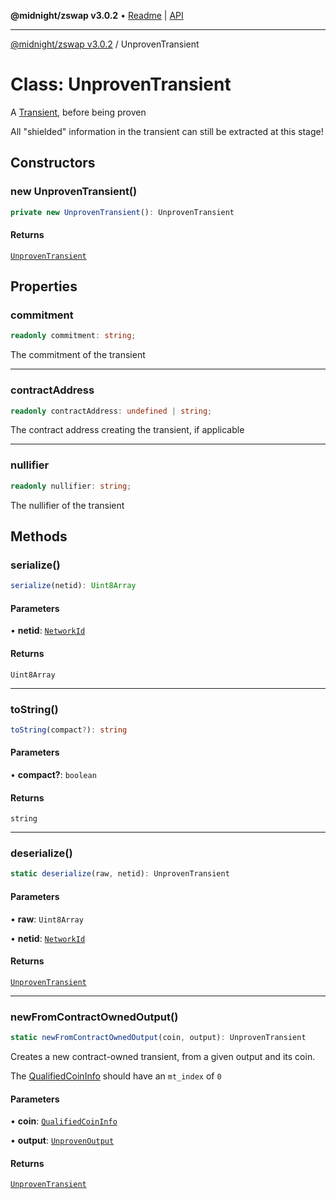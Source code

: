 **@midnight/zswap v3.0.2** • [Readme](../README.md) \| [API](../globals.md)

***

[@midnight/zswap v3.0.2](../README.md) / UnprovenTransient

# Class: UnprovenTransient

A [Transient](Transient.md), before being proven

All "shielded" information in the transient can still be extracted at this
stage!

## Constructors

### new UnprovenTransient()

```ts
private new UnprovenTransient(): UnprovenTransient
```

#### Returns

[`UnprovenTransient`](UnprovenTransient.md)

## Properties

### commitment

```ts
readonly commitment: string;
```

The commitment of the transient

***

### contractAddress

```ts
readonly contractAddress: undefined | string;
```

The contract address creating the transient, if applicable

***

### nullifier

```ts
readonly nullifier: string;
```

The nullifier of the transient

## Methods

### serialize()

```ts
serialize(netid): Uint8Array
```

#### Parameters

• **netid**: [`NetworkId`](../enumerations/NetworkId.md)

#### Returns

`Uint8Array`

***

### toString()

```ts
toString(compact?): string
```

#### Parameters

• **compact?**: `boolean`

#### Returns

`string`

***

### deserialize()

```ts
static deserialize(raw, netid): UnprovenTransient
```

#### Parameters

• **raw**: `Uint8Array`

• **netid**: [`NetworkId`](../enumerations/NetworkId.md)

#### Returns

[`UnprovenTransient`](UnprovenTransient.md)

***

### newFromContractOwnedOutput()

```ts
static newFromContractOwnedOutput(coin, output): UnprovenTransient
```

Creates a new contract-owned transient, from a given output and its coin.

The [QualifiedCoinInfo](../type-aliases/QualifiedCoinInfo.md) should have an `mt_index` of `0`

#### Parameters

• **coin**: [`QualifiedCoinInfo`](../type-aliases/QualifiedCoinInfo.md)

• **output**: [`UnprovenOutput`](UnprovenOutput.md)

#### Returns

[`UnprovenTransient`](UnprovenTransient.md)
